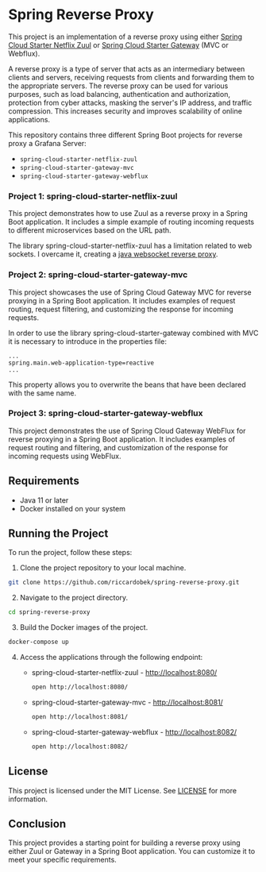 # Spring Reverse Proxy

This project is an implementation of a reverse proxy using either [Spring Cloud Starter Netflix Zuul](https://cloud.spring.io/spring-cloud-netflix/reference/html/) or [Spring Cloud Starter Gateway](https://docs.spring.io/spring-cloud-gateway/docs/current/reference/html/) (MVC or Webflux).

A reverse proxy is a type of server that acts as an intermediary between clients and servers, receiving requests from clients and forwarding them to the appropriate servers. The reverse proxy can be used for various purposes, such as load balancing, authentication and authorization, protection from cyber attacks, masking the server's IP address, and traffic compression. This increases security and improves scalability of online applications.

This repository contains three different Spring Boot projects for reverse proxy a Grafana Server:

- `spring-cloud-starter-netflix-zuul`
- `spring-cloud-starter-gateway-mvc`
- `spring-cloud-starter-gateway-webflux`

### Project 1: spring-cloud-starter-netflix-zuul
This project demonstrates how to use Zuul as a reverse proxy in a Spring Boot application. It includes a simple example of routing incoming requests to different microservices based on the URL path.

The library spring-cloud-starter-netflix-zuul has a limitation related to web sockets. I overcame it, creating a [java websocket reverse proxy](https://github.com/barrett-rob/java-websocket-reverse-proxy).

### Project 2: spring-cloud-starter-gateway-mvc
This project showcases the use of Spring Cloud Gateway MVC for reverse proxying in a Spring Boot application. It includes examples of request routing, request filtering, and customizing the response for incoming requests.

In order to use the library spring-cloud-starter-gateway combined with MVC it is necessary to introduce in the properties file:

    ...
    spring.main.web-application-type=reactive
    ...

This property allows you to overwrite the beans that have been declared with the same name.

### Project 3: spring-cloud-starter-gateway-webflux
This project demonstrates the use of Spring Cloud Gateway WebFlux for reverse proxying in a Spring Boot application. It includes examples of request routing and filtering, and customization of the response for incoming requests using WebFlux.

## Requirements

* Java 11 or later
* Docker installed on your system

## Running the Project
To run the project, follow these steps:

1. Clone the project repository to your local machine.
```bash
git clone https://github.com/riccardobek/spring-reverse-proxy.git 
```

2. Navigate to the project directory.
```bash
cd spring-reverse-proxy
```

3. Build the Docker images of the project.
```bash
docker-compose up
```

4. Access the applications through the following endpoint:
    
    - spring-cloud-starter-netflix-zuul - [http://localhost:8080/](http://localhost:8080/)
        ```bash
        open http://localhost:8080/
        ```

    - spring-cloud-starter-gateway-mvc - [http://localhost:8081/](http://localhost:8081/)
        ```bash
        open http://localhost:8081/
        ```

    - spring-cloud-starter-gateway-webflux - [http://localhost:8082/](http://localhost:8082/)
        ```bash
        open http://localhost:8082/
        ```

## License
This project is licensed under the MIT License. See [LICENSE](./LICENSE.md) for more information.

## Conclusion
This project provides a starting point for building a reverse proxy using either Zuul or Gateway in a Spring Boot application. You can customize it to meet your specific requirements.
